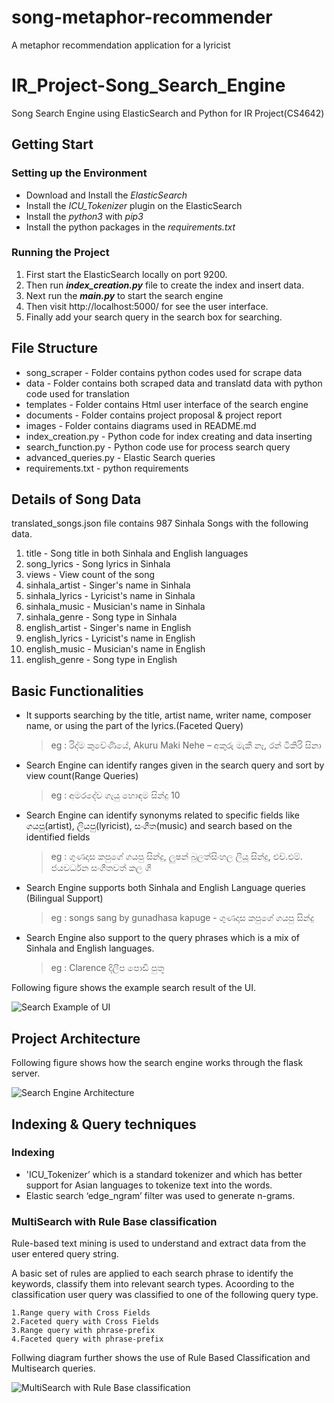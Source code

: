 # song-metaphor-recommender

A metaphor recommendation application for a lyricist

# IR_Project-Song_Search_Engine

Song Search Engine using ElasticSearch and Python for IR Project(CS4642)

## Getting Start

### Setting up the Environment

- Download and Install the _ElasticSearch_
- Install the _ICU_Tokenizer_ plugin on the ElasticSearch
- Install the _python3_ with _pip3_
- Install the python packages in the _requirements.txt_

### Running the Project

1. First start the ElasticSearch locally on port 9200.
2. Then run **_index_creation.py_** file to create the index and insert data.
3. Next run the **_main.py_** to start the search engine
4. Then visit http://localhost:5000/ for see the user interface.
5. Finally add your search query in the search box for searching.

## File Structure

- song_scraper - Folder contains python codes used for scrape data
- data - Folder contains both scraped data and translatd data with python code used for translation
- templates - Folder contains Html user interface of the search engine
- documents - Folder contains project proposal & project report
- images - Folder contains diagrams used in README.md
- index_creation.py - Python code for index creating and data inserting
- search_function.py - Python code use for process search query
- advanced_queries.py - Elastic Search queries
- requirements.txt - python requirements

## Details of Song Data

translated_songs.json file contains 987 Sinhala Songs with the following data.

1. title - Song title in both Sinhala and English languages
2. song_lyrics - Song lyrics in Sinhala
3. views - View count of the song
4. sinhala_artist - Singer's name in Sinhala
5. sinhala_lyrics - Lyricist's name in Sinhala
6. sinhala_music - Musician's name in Sinhala
7. sinhala_genre - Song type in Sinhala
8. english_artist - Singer's name in English
9. english_lyrics - Lyricist's name in English
10. english_music - Musician's name in English
11. english_genre - Song type in English

## Basic Functionalities

- It supports searching by the title, artist
  name, writer name, composer name, or using the part of the lyrics.(Faceted Query)
  > eg : රිද්ම කුවේණියේ, Akuru Maki Nehe – අකුරු මැකී නෑ, රන් ටිකිරි සිනා
- Search Engine can identify ranges given in the search query and sort by view count(Range Queries)
  > eg : අමරදේව ගැයු හොඳම සින්දු 10
- Search Engine can identify synonyms related to specific fields like ගයපු(artist), ලියපු(lyricist), සංගීත(music) and search
  based on the identified fields
  > eg : ගුණදාස කපුගේ ගයපු සින්දු, ලුෂන් බුලත්සිංහල ලියූ සින්දු, එච්.එම්. ජයවර්ධන සංගීතවත් කල ගී
- Search Engine supports both Sinhala and English Language queries (Bilingual Support)
  > eg : songs sang by gunadhasa kapuge - ගුණදාස කපුගේ ගයපු සින්දු
- Search Engine also support to the query phrases which is a mix of Sinhala and English languages.
  > eg : Clarence දිලීප පොඩි පුතූ

Following figure shows the example search result of the UI.

![Search Example of UI](./images/search_example.PNG)

## Project Architecture

Following figure shows how the search engine works through the flask server.

![Search Engine Architecture](./images/architecture.png)

## Indexing & Query techniques

### Indexing

- 'ICU_Tokenizer’ which is a standard tokenizer and which has better support for Asian languages to tokenize text into the words.
- Elastic search ‘edge_ngram’ filter was used to generate n-grams.

### MultiSearch with Rule Base classification

Rule-based text mining is used to understand and extract data from the user entered query
string.

A basic set of rules are applied to each search phrase to identify the keywords, classify them into relevant search types. Acoording to the classification user query was classified to one of the following query type.

    1.Range query with Cross Fields
    2.Faceted query with Cross Fields
    3.Range query with phrase-prefix
    4.Faceted query with phrase-prefix

Follwing diagram further shows the use of Rule Based Classification and Multisearch queries.

![MultiSearch with Rule Base classification](./images/classification.png)
